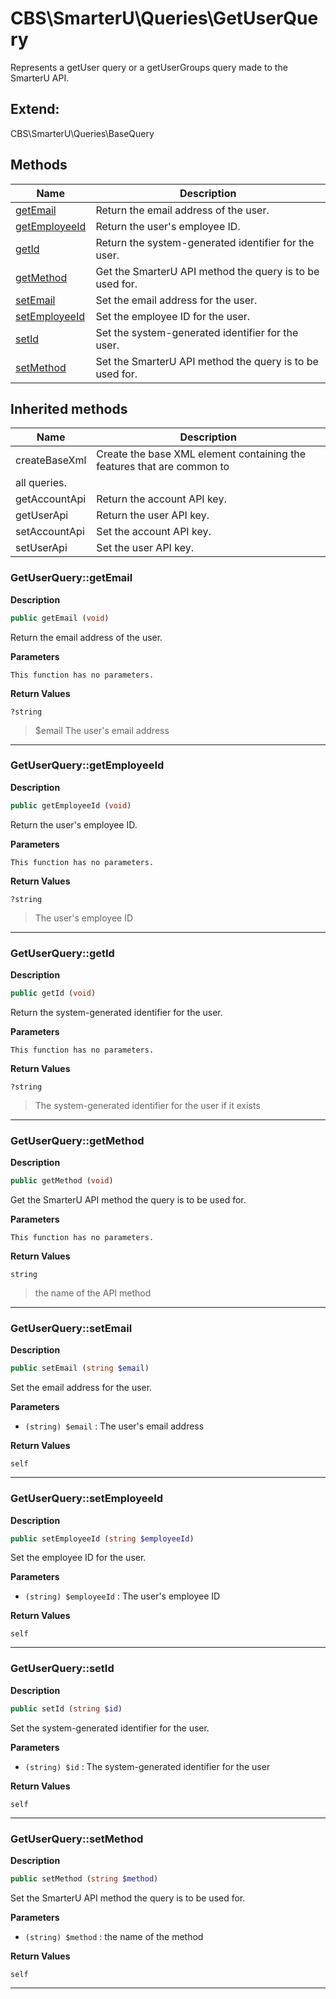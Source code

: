 # CBS\SmarterU\Queries\GetUserQuery  

Represents a getUser query or a getUserGroups query made to the SmarterU API.



## Extend:

CBS\SmarterU\Queries\BaseQuery

## Methods

| Name | Description |
|------|-------------|
|[getEmail](#getuserquerygetemail)|Return the email address of the user.|
|[getEmployeeId](#getuserquerygetemployeeid)|Return the user's employee ID.|
|[getId](#getuserquerygetid)|Return the system-generated identifier for the user.|
|[getMethod](#getuserquerygetmethod)|Get the SmarterU API method the query is to be used for.|
|[setEmail](#getuserquerysetemail)|Set the email address for the user.|
|[setEmployeeId](#getuserquerysetemployeeid)|Set the employee ID for the user.|
|[setId](#getuserquerysetid)|Set the system-generated identifier for the user.|
|[setMethod](#getuserquerysetmethod)|Set the SmarterU API method the query is to be used for.|

## Inherited methods

| Name | Description |
|------|-------------|
|createBaseXml|Create the base XML element containing the features that are common to
all queries.|
|getAccountApi|Return the account API key.|
|getUserApi|Return the user API key.|
|setAccountApi|Set the account API key.|
|setUserApi|Set the user API key.|



### GetUserQuery::getEmail  

**Description**

```php
public getEmail (void)
```

Return the email address of the user. 

 

**Parameters**

`This function has no parameters.`

**Return Values**

`?string`

> $email The user's email address


<hr />


### GetUserQuery::getEmployeeId  

**Description**

```php
public getEmployeeId (void)
```

Return the user's employee ID. 

 

**Parameters**

`This function has no parameters.`

**Return Values**

`?string`

> The user's employee ID


<hr />


### GetUserQuery::getId  

**Description**

```php
public getId (void)
```

Return the system-generated identifier for the user. 

 

**Parameters**

`This function has no parameters.`

**Return Values**

`?string`

> The system-generated identifier for the user if it exists


<hr />


### GetUserQuery::getMethod  

**Description**

```php
public getMethod (void)
```

Get the SmarterU API method the query is to be used for. 

 

**Parameters**

`This function has no parameters.`

**Return Values**

`string`

> the name of the API method


<hr />


### GetUserQuery::setEmail  

**Description**

```php
public setEmail (string $email)
```

Set the email address for the user. 

 

**Parameters**

* `(string) $email`
: The user's email address  

**Return Values**

`self`




<hr />


### GetUserQuery::setEmployeeId  

**Description**

```php
public setEmployeeId (string $employeeId)
```

Set the employee ID for the user. 

 

**Parameters**

* `(string) $employeeId`
: The user's employee ID  

**Return Values**

`self`




<hr />


### GetUserQuery::setId  

**Description**

```php
public setId (string $id)
```

Set the system-generated identifier for the user. 

 

**Parameters**

* `(string) $id`
: The system-generated identifier for the user  

**Return Values**

`self`




<hr />


### GetUserQuery::setMethod  

**Description**

```php
public setMethod (string $method)
```

Set the SmarterU API method the query is to be used for. 

 

**Parameters**

* `(string) $method`
: the name of the method  

**Return Values**

`self`




<hr />

